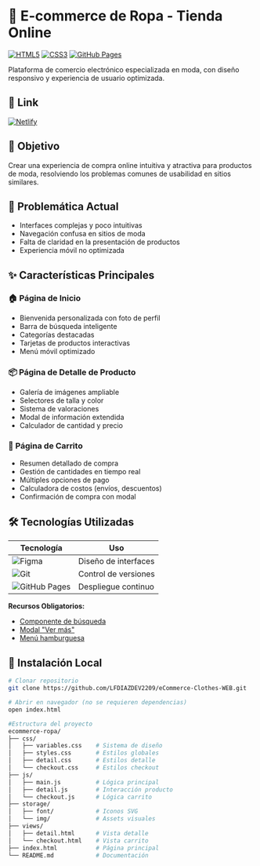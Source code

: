 # 👗 E-commerce de Ropa - Tienda Online

[![HTML5](https://img.shields.io/badge/HTML5-E34F26?style=for-the-badge&logo=html5&logoColor=white)](https://developer.mozilla.org/en-US/docs/Web/HTML)
[![CSS3](https://img.shields.io/badge/CSS3-1572B6?style=for-the-badge&logo=css3&logoColor=white)](https://developer.mozilla.org/en-US/docs/Web/CSS)
[![GitHub Pages](https://img.shields.io/badge/GitHub%20Pages-222222?style=for-the-badge&logo=github&logoColor=white)](https://pages.github.com/)

Plataforma de comercio electrónico especializada en moda, con diseño responsivo y experiencia de usuario optimizada.

## 🔗 Link

[![Netlify](https://img.shields.io/badge/Netlify-Deployed-2ECC71?style=for-the-badge&logo=netlify&logoColor=white)](https://app.netlify.com/sites/ecommerce-clothes-web/deploys)
## 🎯 Objetivo
Crear una experiencia de compra online intuitiva y atractiva para productos de moda, resolviendo los problemas comunes de usabilidad en sitios similares.

## 🚨 Problemática Actual
- Interfaces complejas y poco intuitivas
- Navegación confusa en sitios de moda
- Falta de claridad en la presentación de productos
- Experiencia móvil no optimizada

## ✨ Características Principales

### 🏠 Página de Inicio
- Bienvenida personalizada con foto de perfil
- Barra de búsqueda inteligente
- Categorías destacadas
- Tarjetas de productos interactivas
- Menú móvil optimizado

### 📦 Página de Detalle de Producto
- Galería de imágenes ampliable
- Selectores de talla y color
- Sistema de valoraciones
- Modal de información extendida
- Calculador de cantidad y precio

### 🛒 Página de Carrito
- Resumen detallado de compra
- Gestión de cantidades en tiempo real
- Múltiples opciones de pago
- Calculadora de costos (envíos, descuentos)
- Confirmación de compra con modal

## 🛠️ Tecnologías Utilizadas
| Tecnología | Uso |
|------------|-----|
| ![Figma](https://img.shields.io/badge/Figma-F24E1E?style=for-the-badge&logo=figma&logoColor=white) | Diseño de interfaces |
| ![Git](https://img.shields.io/badge/Git-F05032?style=for-the-badge&logo=git&logoColor=white) | Control de versiones |
| ![GitHub Pages](https://img.shields.io/badge/GitHub%20Pages-222222?style=for-the-badge&logo=github&logoColor=white) | Despliegue continuo |

**Recursos Obligatorios:**
- [Componente de búsqueda](https://www.facebook.com/story.php?story_fbid=122161474094048970)
- [Modal "Ver más"](https://codepen.io/ckozalla/pen/LYLaVZW)
- [Menú hamburguesa](https://codepen.io/sanketbodke/pen/LYyzzYb)

## 🚀 Instalación Local
```bash
# Clonar repositorio
git clone https://github.com/LFDIAZDEV2209/eCommerce-Clothes-WEB.git

# Abrir en navegador (no se requieren dependencias)
open index.html

#Estructura del proyecto
ecommerce-ropa/
├── css/
│   ├── variables.css    # Sistema de diseño
│   ├── styles.css       # Estilos globales
│   ├── detail.css       # Estilos detalle
│   └── checkout.css     # Estilos checkout
├── js/
│   ├── main.js          # Lógica principal
│   ├── detail.js        # Interacción producto
│   └── checkout.js      # Lógica carrito
├── storage/
│   ├── font/            # Iconos SVG
│   └── img/             # Assets visuales
├── views/
│   ├── detail.html      # Vista detalle
│   └── checkout.html    # Vista carrito
├── index.html           # Página principal
└── README.md            # Documentación

